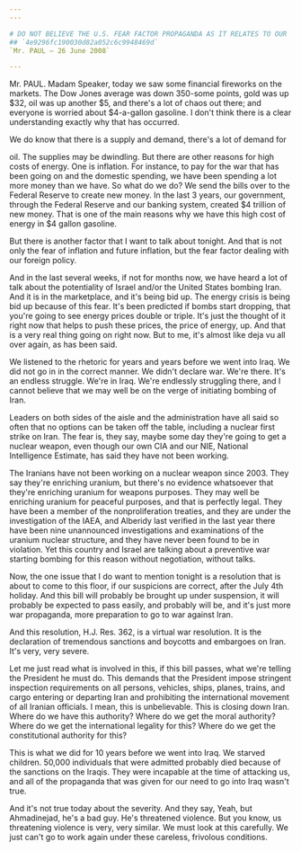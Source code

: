 ```yaml
---
---

# DO NOT BELIEVE THE U.S. FEAR FACTOR PROPAGANDA AS IT RELATES TO OUR  FOREIGN POLICY
## `4e9296fc190030d82a052c6c9948469d`
`Mr. PAUL — 26 June 2008`

---
```



Mr. PAUL. Madam Speaker, today we saw some financial fireworks on the 
markets. The Dow Jones average was down 350-some points, gold was up 
$32, oil was up another $5, and there's a lot of chaos out there; and 
everyone is worried about $4-a-gallon gasoline. I don't think there is 
a clear understanding exactly why that has occurred.

We do know that there is a supply and demand, there's a lot of demand 
for


oil. The supplies may be dwindling. But there are other reasons for 
high costs of energy. One is inflation. For instance, to pay for the 
war that has been going on and the domestic spending, we have been 
spending a lot more money than we have. So what do we do? We send the 
bills over to the Federal Reserve to create new money. In the last 3 
years, our government, through the Federal Reserve and our banking 
system, created $4 trillion of new money. That is one of the main 
reasons why we have this high cost of energy in $4 gallon gasoline.

But there is another factor that I want to talk about tonight. And 
that is not only the fear of inflation and future inflation, but the 
fear factor dealing with our foreign policy.

And in the last several weeks, if not for months now, we have heard a 
lot of talk about the potentiality of Israel and/or the United States 
bombing Iran. And it is in the marketplace, and it's being bid up. The 
energy crisis is being bid up because of this fear. It's been predicted 
if bombs start dropping, that you're going to see energy prices double 
or triple. It's just the thought of it right now that helps to push 
these prices, the price of energy, up. And that is a very real thing 
going on right now. But to me, it's almost like deja vu all over again, 
as has been said.

We listened to the rhetoric for years and years before we went into 
Iraq. We did not go in in the correct manner. We didn't declare war. 
We're there. It's an endless struggle. We're in Iraq. We're endlessly 
struggling there, and I cannot believe that we may well be on the verge 
of initiating bombing of Iran.

Leaders on both sides of the aisle and the administration have all 
said so often that no options can be taken off the table, including a 
nuclear first strike on Iran. The fear is, they say, maybe some day 
they're going to get a nuclear weapon, even though our own CIA and our 
NIE, National Intelligence Estimate, has said they have not been 
working.

The Iranians have not been working on a nuclear weapon since 2003. 
They say they're enriching uranium, but there's no evidence whatsoever 
that they're enriching uranium for weapons purposes. They may well be 
enriching uranium for peaceful purposes, and that is perfectly legal. 
They have been a member of the nonproliferation treaties, and they are 
under the investigation of the IAEA, and Alberidy last verified in the 
last year there have been nine unannounced investigations and 
examinations of the uranium nuclear structure, and they have never been 
found to be in violation. Yet this country and Israel are talking about 
a preventive war starting bombing for this reason without negotiation, 
without talks.

Now, the one issue that I do want to mention tonight is a resolution 
that is about to come to this floor, if our suspicions are correct, 
after the July 4th holiday. And this bill will probably be brought up 
under suspension, it will probably be expected to pass easily, and 
probably will be, and it's just more war propaganda, more preparation 
to go to war against Iran.

And this resolution, H.J. Res. 362, is a virtual war resolution. It 
is the declaration of tremendous sanctions and boycotts and embargoes 
on Iran. It's very, very severe.

Let me just read what is involved in this, if this bill passes, what 
we're telling the President he must do. This demands that the President 
impose stringent inspection requirements on all persons, vehicles, 
ships, planes, trains, and cargo entering or departing Iran and 
prohibiting the international movement of all Iranian officials. I 
mean, this is unbelievable. This is closing down Iran. Where do we have 
this authority? Where do we get the moral authority? Where do we get 
the international legality for this? Where do we get the constitutional 
authority for this?

This is what we did for 10 years before we went into Iraq. We starved 
children. 50,000 individuals that were admitted probably died because 
of the sanctions on the Iraqis. They were incapable at the time of 
attacking us, and all of the propaganda that was given for our need to 
go into Iraq wasn't true.

And it's not true today about the severity. And they say, Yeah, but 
Ahmadinejad, he's a bad guy. He's threatened violence. But you know, us 
threatening violence is very, very similar. We must look at this 
carefully. We just can't go to work again under these careless, 
frivolous conditions.
